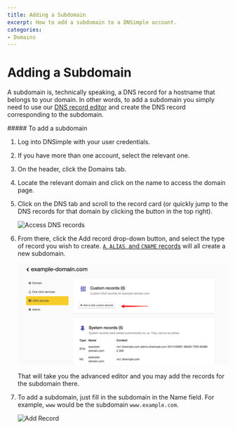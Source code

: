 ```yaml
---
title: Adding a Subdomain
excerpt: How to add a subdomain to a DNSimple account.
categories:
- Domains
---
```


# Adding a Subdomain

A subdomain is, technically speaking, a DNS record for a hostname that belongs to your domain. In other words, to add a subdomain you simply need to use our [DNS record editor](/articles/record-editor) and create the DNS record corresponding to the subdomain.

<div class="section-steps" markdown="1">
##### To add a subdomain

1.  Log into DNSimple with your user credentials.
1.  If you have more than one account, select the relevant one.
1.  On the header, click the <label>Domains</label> tab.
1.  Locate the relevant domain and click on the name to access the domain page.
1.  Click on the <label>DNS</label> tab and scroll to the record card (or quickly jump to the DNS records for that domain by clicking the button in the top right).

    ![Access DNS records](/files/example-domain-manage.png)

1.  From there, click the <label>Add record</label> drop-down button, and select the type of record you wish to create. [`A`, `ALIAS`, and `CNAME` records](/articles/differences-between-a-cname-alias-url) will all create a new subdomain.

    ![Custom Records](/files/example-domain-dns.jpg)

    That will take you the advanced editor and you may add the records for the subdomain there.

1.  To add a subdomain, just fill in the subdomain in the Name field. For example, `www` would be the subdomain `www.example.com`.

    ![Add Record](/files/add-a-record.png)
</div>

